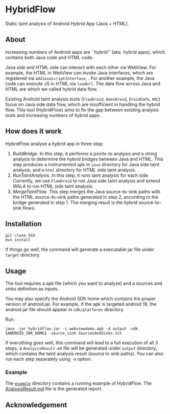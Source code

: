 # HybridFlow

Static taint analysis of Android Hybrid App (Java + HTML).


## About

Increasing numbers of Android apps are ``hybrid'' (aka. hybrid apps), which contains both Java code and HTML code.

Java side and HTML side can interact with each other via WebView.
For example, the HTML in WebView can invoke Java interfaces, which are registered via `addJavascriptInterface`, .
For another example, the Java code can execute JS in HTML via `loadUrl`.
The data flow across Java and HTML are which we called hybrid data flow.

Existing Android taint analysis tools (`FlowDroid`, `AmanDroid`, `DroidSafe`, etc) focus on Java side data flow,
which are insufficient in handling the hybrid flow.
This tool (HybridFlow) aims to fix the gap between existing analysis tools and increasing numbers of hybrid apps.

## How does it work

HybridFlow analyse a hybrid app in three step:

1. *BuildBridge*. In this step, it performs a points-to analysis and a string analysis to
determine the hybrid bridges between Java and HTML.
This step produces a instrumented apk in `java` directory for Java side taint analysis,
and a `html` directory for HTML side taint analysis.
2. *RunTaintAnalysis*. In this step, it runs taint analysis for each side.
Currently, we use `FlowDroid` to run Java side taint analysis and extend WALA to run HTML side taint analysis.
3. *MergeTaintFlow*. This step merges the Java source-to-sink paths with the HTML source-to-sink paths generated in step 2,
according to the bridge generated in step 1.
The merging result is the hybrid source-to-sink flows.

## Installation

```
git clone XXX
mvn install
```

If things go well, the command will generate a executable jar file under `target` directory.

## Usage

The tool requires a apk file (which you want to analyze) and a sources and sinks definition as inputs.

You may also specify the Android SDK home which contains the proper version of android.jar.
For example, if the apk is targeted android 19, the android.jar file should appear in `sdk/platforms` directory.

Run:

```
java -jar hybridflow.jar -i webviewdemo.apk -d output -sdk $ANDROID_SDK_HOME$ -source_sink SourcesAndSinks.txt
```

If everything goes well, this command will lead to a full execution of all 3 steps,
a `AnalysisResult.md` file will be generated under `output` directory,
which contains the taint analysis result (source to sink paths).
You can also run each step separately using `-m` option.

### Example

The [`example`](example/) directory contains a running example of HybridFlow.
The [AnalysisResult.md](example/AnalysisResult.md) file is the generated report.

## Acknowledgement


